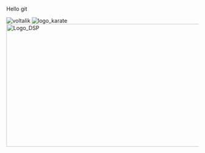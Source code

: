 Hello git

![voltalik](https://github.com/user-attachments/assets/2c3734de-ea93-4ebc-bee7-cd7afb1359e5)
![logo_karate](https://github.com/user-attachments/assets/e44544e3-45d1-4c2f-b4cd-a51b55eb5e0b)
<img width="797" height="321" alt="Logo_DSP" src="https://github.com/user-attachments/assets/976520fa-c7d3-463b-965b-683b818f49fc" />


